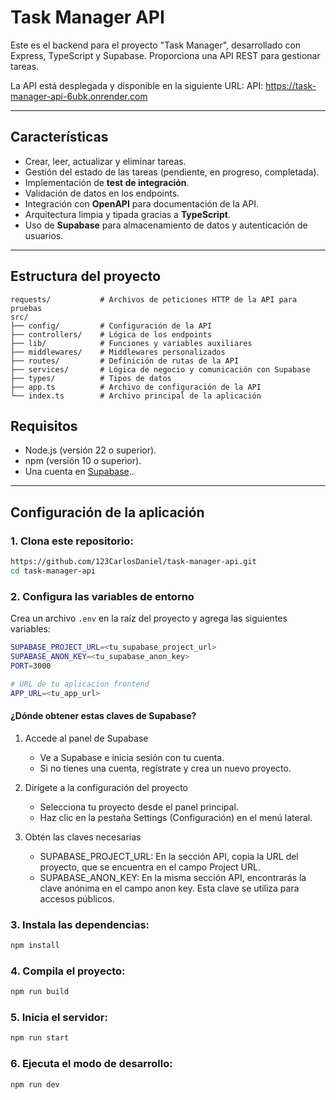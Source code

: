 # Task Manager API

Este es el backend para el proyecto "Task Manager", desarrollado con Express, TypeScript y Supabase. Proporciona una API REST para gestionar tareas.

La API está desplegada y disponible en la siguiente URL:
API: https://task-manager-api-6ubk.onrender.com

--- 

## Características

- Crear, leer, actualizar y eliminar tareas.
- Gestión del estado de las tareas (pendiente, en progreso, completada).
- Implementación de **test de integración**.
- Validación de datos en los endpoints.
- Integración con **OpenAPI** para documentación de la API.
- Arquitectura limpia y tipada gracias a **TypeScript**.
- Uso de **Supabase** para almacenamiento de datos y autenticación de usuarios.
--- 

## Estructura del proyecto 
```plaintext
requests/           # Archivos de peticiones HTTP de la API para pruebas
src/
├── config/         # Configuración de la API
├── controllers/    # Lógica de los endpoints
├── lib/            # Funciones y variables auxiliares
├── middlewares/    # Middlewares personalizados
├── routes/         # Definición de rutas de la API
├── services/       # Lógica de negocio y comunicación con Supabase
├── types/          # Tipos de datos
├── app.ts          # Archivo de configuración de la API
└── index.ts        # Archivo principal de la aplicación
```

## Requisitos

- Node.js (versión 22 o superior).
- npm (versión 10 o superior).
- Una cuenta en [Supabase](https://supabase.com/)..

--- 

## Configuración de la aplicación

### 1. Clona este repositorio:
```bash
https://github.com/123CarlosDaniel/task-manager-api.git
cd task-manager-api
```

### 2. Configura las variables de entorno
Crea un archivo `.env` en la raíz del proyecto y agrega las siguientes variables:

```bash
SUPABASE_PROJECT_URL=<tu_supabase_project_url>
SUPABASE_ANON_KEY=<tu_supabase_anon_key>
PORT=3000

# URL de tu aplicacion frontend
APP_URL=<tu_app_url> 
```
#### ¿Dónde obtener estas claves de Supabase?
1. Accede al panel de Supabase
    - Ve a Supabase e inicia sesión con tu cuenta.
    - Si no tienes una cuenta, regístrate y crea un nuevo proyecto.

2. Dirígete a la configuración del proyecto
    - Selecciona tu proyecto desde el panel principal.
    - Haz clic en la pestaña Settings (Configuración) en el menú lateral.

3. Obtén las claves necesarias
    - SUPABASE_PROJECT_URL:
    En la sección API, copia la URL del proyecto, que se encuentra en el campo Project URL.
    - SUPABASE_ANON_KEY:
    En la misma sección API, encontrarás la clave anónima en el campo anon key. Esta clave se utiliza para accesos públicos.


### 3. Instala las dependencias:
```bash
npm install
```

### 4. Compila el proyecto:
```bash
npm run build
```

### 5. Inicia el servidor:
```bash
npm run start
```

### 6. Ejecuta el modo de desarrollo:
```bash
npm run dev
```

